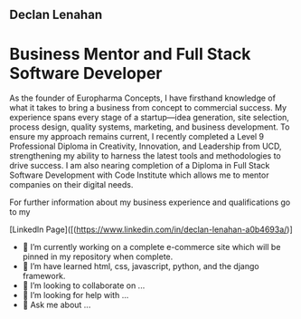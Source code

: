 ## Declan Lenahan
# Business Mentor and Full Stack Software Developer

As the founder of Europharma Concepts, I have firsthand knowledge of what it takes to bring a business from concept to commercial success. My experience spans every stage of a startup—idea generation, site selection, process design, quality systems, marketing, and business development. To ensure my approach remains current, I recently completed a Level 9 Professional Diploma in Creativity, Innovation, and Leadership from UCD, strengthening my ability to harness the latest tools and methodologies to drive success. I am also nearing completion of a Diploma in Full Stack Software Development with Code Institute which allows me to mentor companies on their digital needs. 

For further information about my business experience and qualifications  go to my 

[Linkedln Page]([(https://www.linkedin.com/in/declan-lenahan-a0b4693a/)]


- 🔭 I’m currently working on a complete e-commerce site which will be pinned in my repository when complete.
- 🌱 I’m have learned html, css, javascript, python, and the django framework. 
- 👯 I’m looking to collaborate on ...
- 🤔 I’m looking for help with ...
- 💬 Ask me about ...

<!--
**Declan444/Declan444** is a ✨ _special_ ✨ repository because its `README.md` (this file) appears on your GitHub profile.

Here are some ideas to get you started:

- 🔭 I’m currently working on ...
- 🌱 I’m currently learning ...
- 👯 I’m looking to collaborate on ...
- 🤔 I’m looking for help with ...
- 💬 Ask me about ...
- 📫 How to reach me: ...
- 😄 Pronouns: ...
- ⚡ Fun fact: ...
-->
